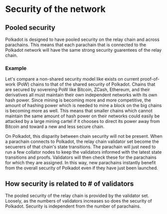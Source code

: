 # Security of the network

## Pooled security

Polkadot is designed to have pooled security on the relay chain and across parachains. This means that each parachain that is connected to the Polkadot network will have the same strong security guarentees of the relay chain. 

### Example

Let's compare a non-shared security model like exists on current proof-of-work (PoW) chains to that of the shared security of Polkadot. Chains that are secured by sovereing PoW like Bitcoin, ZCash, Ethereum, and their derivatives all must maintain their own independent networks with its own hash power. Since mining is becoming more and more competitive, the amount of hashing power which is needed to mine a block on the big chains is becoming more as well. This means that smaller chains which cannot maintain the same amount of hash power on their networks could easily be attacked by a large mining cartel if it chooses to direct its power away from Bitcoin and toward a new and less secure chain.

On Polkadot, this disparity between chain security will not be present. When a parachain connects to Polkadot, the relay chain validator set become the secuerers of that chain's state transitions. The parachain will just need to run a few collator nodes to keep the validators informed with the latest state transitions and proofs. Validators will then check these for the parachains for which they are assigned. In this way, new parachains instantly benefit from the overall security of Polkadot even if they have just been launched.

## How security is related to # of validators

The pooled security of the relay chain is provided by the validator set. Loosely, as the numbers of validators increases so does the security of Polkadot. Security is independent from the number of parachains. 